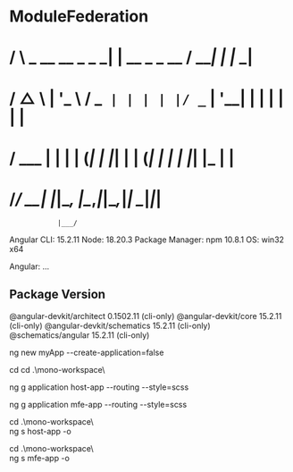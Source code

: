 # ModuleFederation


#   / \   _ __   __ _ _   _| | __ _ _ __     / ___| |   |_ _|
#   / △ \ | '_ \ / _` | | | | |/ _` | '__|   | |   | |    | |
#  / ___ \| | | | (_| | |_| | | (_| | |      | |___| |___ | |
# /_/   \_\_| |_|\__, |\__,_|_|\__,_|_|       \____|_____|___|
                |___/


Angular CLI: 15.2.11
Node: 18.20.3
Package Manager: npm 10.8.1
OS: win32 x64

Angular:
...

Package                      Version
------------------------------------------------------
@angular-devkit/architect    0.1502.11 (cli-only)
@angular-devkit/core         15.2.11 (cli-only)
@angular-devkit/schematics   15.2.11 (cli-only)
@schematics/angular          15.2.11 (cli-only)

ng new myApp --create-application=false

cd cd .\mono-workspace\

ng g application host-app --routing --style=scss

ng g application mfe-app --routing --style=scss

cd .\mono-workspace\  
ng s host-app -o 

cd .\mono-workspace\  
ng s mfe-app -o 
